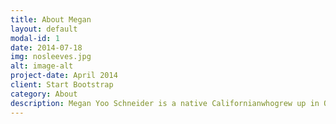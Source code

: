 ```yaml
---
title: About Megan
layout: default
modal-id: 1
date: 2014-07-18
img: nosleeves.jpg
alt: image-alt
project-date: April 2014
client: Start Bootstrap
category: About
description: Megan Yoo Schneider is a native Californianwhogrew up in Orange Countywithan enthusiastic life-long passion for water, effective water policy,and public health.Shehas devoted her lifeand countless volunteer hoursto the future of water and the community.Megan hasmore than16 years of professional and association experience, including serving on four boards of directors, and possesses a B.S. in Chemical Engineering with a Specialization in Environmental Engineering and an M.S. in Engineering with a Concentration in EnvironmentalEngineering. She is also aCalifornia-licensed professional civil engineer.Megan is adedicated memberand leader within a number of organizations, including the Water Environment Federation, American Water Works Association, andCalifornia Water Environment Association.Shehasreceived numerous awards and accolades for her public outreacheffortsand water-related research and is devoted to ensuring the future of local, reliable water supplies for Orange County.Megan’s priorities at MWDOC include ensuring long term availability of sustainable, safe, and affordable water for our community.Megan is a passionate, knowledgeable, and dedicatedpublic servantwho will truly serve her community’sresidents, business owners, non-profit organizations, and public officialsas the MWDOC Division 7 Director.
---
```

